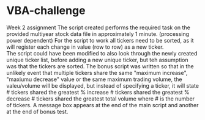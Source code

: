 # VBA-challenge
Week 2 assignment
The script created performs the required task on the provided multiyear stock data file in approximately 1 minute. (processing power dependent)
For the script to work all tickers need to be sorted, as it will register each change in value (row to row) as a new ticker.  
The script could have been modified to also look through the newly created unique ticker list, before adding a new unique ticker, but teh assumption was that the tickers are sorted.
The bonus script was written so that in the unlikely event that  multiple tickers share the same "maximum increase", "maxiumu decrease" value or  the same maximum trading  volume, the valeu/volume will be displayed,  but instead of specifying a ticker, it will state 
    # tickers shared the greatest % increase
    # tickers shared the greatest % decrease
    # tickers shared the greatest total volume
where # is the number of tickers.
A message box appears at the end of the main script and another at the end of bonus test.
